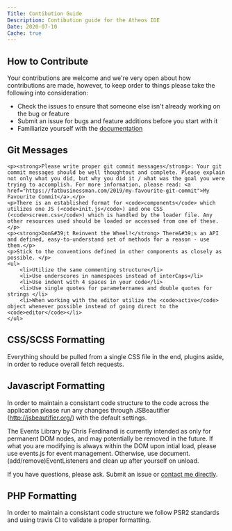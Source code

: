```yaml
---
Title: Contibution Guide
Description: Contibution guide for the Atheos IDE
Date: 2020-07-10
Cache: true
---
```

<section>
	<h1>How to Contribute</h1>
	<p>Your contributions are welcome and we&#39;re very open about how contributions are made, however, to keep order to things please take the following into consideration:</p>
	<ul>
		<li>Check the issues to ensure that someone else isn&#39;t already working on the bug or feature</li>
		<li>Submit an issue for bugs and feature additions before you start with it</li>
		<li>Familiarize yourself with the <a href="https://atheos.io/docs">documentation</a></li>
	</ul>
</section>
<section>
	<h2>Git Messages</h2>

	<p><strong>Please write proper git commit messages</strong>: Your git commit messages should be well thoughtout and complete. Please explain not only what you did, but why you did it / what was the goal you were trying to accomplish. For more information, please read: <a href="https://fatbusinessman.com/2019/my-favourite-git-commit">My Favourite Commit</a>.</p>
	<p>There is an established format for <code>components</code> which utilizes one JS (<code>init.js</code>) and one CSS (<code>screen.css</code>) which is handled by the loader file. Any other resources used should be loaded or accessed from one of these.</p>
	<p><strong>Don&#39;t Reinvent the Wheel!</strong> There&#39;s an API and defined, easy-to-understand set of methods for a reason - use them.</p>
	<p>Stick to the conventions defined in other components as closely as possible. </p>
	<ul>
		<li>Utilize the same commenting structure</li>
		<li>Use underscores in namespaces instead of interCaps</li>
		<li>Use indent with 4 spaces in your code</li>
		<li>Use single quotes for parameternames and double quotes for strings </li>
		<li>When working with the editor utilize the <code>active</code> object whenever possible instead of going direct to the <code>editor</code></li>
	</ul>
</section>
<section>
	<h2>CSS/SCSS Formatting</h2>
	<p>Everything should be pulled from a single CSS file in the end, plugins aside, in order to reduce overall fetch requests.</p>
</section>
<section>
	<h2>Javascript Formatting</h2>
	<p>In order to maintain a consistant code structure to the code across the application please run any changes through JSBeautifier (<a href="http://jsbeautifier.org/">http://jsbeautifier.org/</a>) with the default settings.</p>
	<p>The Events Library by Chris Ferdinandi is currently intended as only for permanent DOM nodes, and may potentially be removed in the future. If what you are modifying is always within the DOM upon intial load, please use events.js for event management. Otherwise, use document.(add/remove)EventListeners and clean up after yourself on unload.</p>
	<p>If you have questions, please ask. Submit an issue or <a href="mailto:liam@siira.us">contact me directly</a>. </p>
</section>
<section>
	<h2>PHP Formatting</h2>
	<p>In order to maintain a consistant code structure we follow PSR2 standards and using travis CI to validate a proper formatting.</p>
</section>